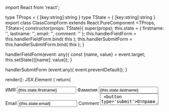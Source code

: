 import React from 'react';

type TProps = {
  [key:string]:string
}
type TState = {
  [key:string]:string
}
export class ClassCompForm extends React.PureComponent <TProps, TState>{
  constructor(props: TState){
    super(props);
    this.state = {
      firstname: '',
      lastname: '',
      email: '',
      comment: ''
    };
    this.handlerFieldForm = this.handlerFieldForm.bind( this );
    this.handlerSubmitForm = this.handlerSubmitForm.bind( this );
  }

  handlerFieldForm(event: any){
    const {name, value} = event.target;
    this.setState({[name]: value});
  }

  handlerSubmitForm (event:any){
    event.preventDefault();
  }

  render(): JSX.Element {
    return(
      <form onSubmit={this.handlerSubmitForm}>
        <label htmlFor='firstname'>ИМЯ</label>
        <input
          name='firstname'
          id='firstname'
          onChange={this.handlerFieldForm}
          value = {this.state.firstname}
        />
        <label htmlFor='lastname'>Фамилия</label>
        <input
          name='lastname'
          id='lastname'
          onChange={this.handlerFieldForm}
          value = {this.state.lastname}
        />
        <label htmlFor='email'>Email</label>
        <input
          name='email'
          id='email'
          onChange={this.handlerFieldForm}
          value = {this.state.email}
        />
        <label htmlFor='comment'>Comment</label>
        <textarea
          name='comment'
          id='comment'
          onChange={this.handlerFieldForm}
          value = {this.state.comment}
        />
        <button type='submit'>Отправить</button>
      </form>
    );
  }
}

